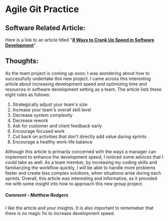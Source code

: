# Agile Git Practice
## Software Related Article:
Here is a link to an article titled "**[8 Ways to Crank Up Speed in Software Development](https://www.targetprocess.com/articles/speed-in-software-development/)**".
## Thoughts:
As the team project is coming up soon, I was wondering about how to successfully undertake this new project. I came across this interesting article about increasing development speed and optimizing time and resources in software development setting as a team. The article lists these eight rules as follows:
1. Strategically adjust your team's size 
2. Increase your team's overall skill level 
3. Decrease system complexity 
4. Decrease rework 
5. Ask for customer and client feedback early 
6. Encourage focused work 
7. Cut back on activities that don't directly add value during sprints 
8. Encourage a healthy work-life balance

Although this article is primarily concerned with the ways a manager can implement to enhance the development speed, I noticed some advices that I could take as well. As a team member, by increasing my coding skills and familiarizing the workflow quickly, I will be able to handle more problems faster and create less complex solutions, when situations arise during each sprints. Overall, this article was interesting and informative, as it provided me with some insight into how to approach this new group project.


##### Comment - Matthew Rodgers
I like the article and your insights. It is also important to rememeber that there is no magic fix to increase development speed.
